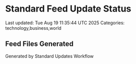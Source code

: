 # Standard Feed Update Status
Last updated: Tue Aug 19 11:35:44 UTC 2025
Categories: technology,business,world

## Feed Files Generated

Generated by Standard Updates Workflow
